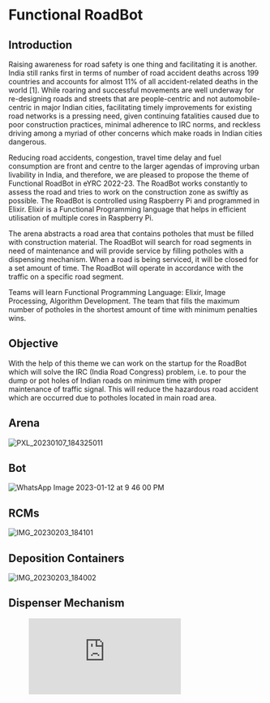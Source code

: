 # Functional RoadBot

## Introduction
Raising awareness for road safety is one thing and facilitating it is another. India still ranks first in terms of number of road accident deaths across 199 countries and accounts for almost 11% of all accident-related deaths in the world [1]. While roaring and successful movements are well underway for re-designing roads and streets that are people-centric and not automobile-centric in major Indian cities, facilitating timely improvements for existing road networks is a pressing need, given continuing fatalities caused due to poor construction practices, minimal adherence to IRC norms, and reckless driving among a myriad of other concerns which make roads in Indian cities dangerous.

Reducing road accidents, congestion, travel time delay and fuel consumption are front and centre to the larger agendas of improving urban livability in India, and therefore, we are pleased to propose the theme of Functional RoadBot in eYRC 2022-23. The RoadBot works constantly to assess the road and tries to work on the construction zone as swiftly as possible. The RoadBot is controlled using Raspberry Pi and programmed in Elixir. Elixir is a Functional Programming language that helps in efficient utilisation of multiple cores in Raspberry Pi.

The arena abstracts a road area that contains potholes that must be filled with construction material. The RoadBot will search for road segments in need of maintenance and will provide service by filling potholes with a dispensing mechanism. When a road is being serviced, it will be closed for a set amount of time. The RoadBot will operate in accordance with the traffic on a specific road segment.

Teams will learn Functional Programming Language: Elixir, Image Processing, Algorithm Development. The team that fills the maximum number of potholes in the shortest amount of time with minimum penalties wins.


## Objective
With the help of this theme we can work on the startup for the RoadBot which will solve the IRC (India Road Congress) problem, i.e. to pour the dump or pot holes of Indian roads on minimum time with proper maintenance of traffic signal.
This will reduce the hazardous road accident which are occurred due to potholes located in main road area.


## Arena
![PXL_20230107_184325011](https://user-images.githubusercontent.com/94587277/216590655-fed86c6b-94f2-473d-8a85-73e8bf8bf3bf.jpg)


## Bot

![WhatsApp Image 2023-01-12 at 9 46 00 PM](https://user-images.githubusercontent.com/94587277/216591156-e2399514-2aa7-454c-882b-d4bee4849d55.jpeg)

## RCMs

![IMG_20230203_184101](https://user-images.githubusercontent.com/94587277/216612186-cc1bfd4d-9ebb-4679-b1b4-c1b523dab756.jpg)

## Deposition Containers

![IMG_20230203_184002](https://user-images.githubusercontent.com/94587277/216612416-8c08edb1-c0b1-4343-aae3-675f2014541d.jpg)

## Dispenser Mechanism


<figure class="video_container">
  <iframe src="https://www.youtube.com/embed/enMumwvLAug" frameborder="0" allowfullscreen="true"> </iframe>
</figure>
